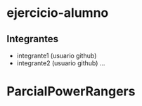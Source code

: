 # ejercicio-alumno

## Integrantes

- integrante1 (usuario github)
- integrante2 (usuario github)
...
# ParcialPowerRangers
